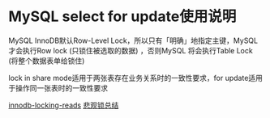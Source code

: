 # MySQL select for update使用说明

MySQL InnoDB默认Row-Level Lock，所以只有「明确」地指定主键，MySQL 才会执行Row lock (只锁住被选取的数据) ，否则MySQL 将会执行Table Lock (将整个数据表单给锁住)

lock in share mode适用于两张表存在业务关系时的一致性要求，for  update适用于操作同一张表时的一致性要求

[innodb-locking-reads](https://dev.mysql.com/doc/refman/5.7/en/innodb-locking-reads.html)
[悲观锁总结](http://chenzhou123520.iteye.com/blog/1860954)
